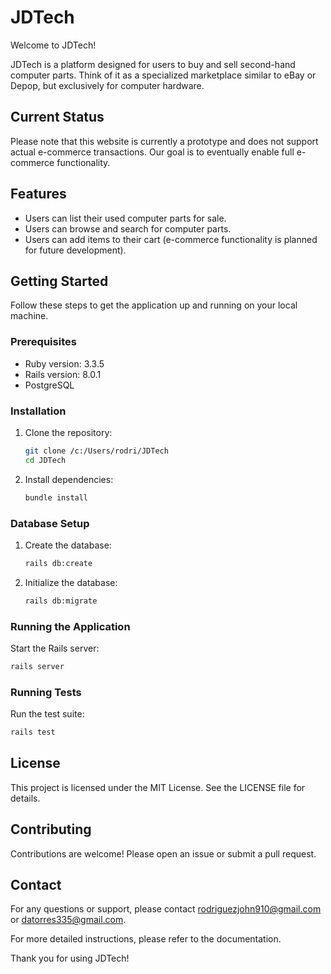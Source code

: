 # JDTech

Welcome to JDTech!

JDTech is a platform designed for users to buy and sell second-hand computer parts. Think of it as a specialized marketplace similar to eBay or Depop, but exclusively for computer hardware.

## Current Status

Please note that this website is currently a prototype and does not support actual e-commerce transactions. Our goal is to eventually enable full e-commerce functionality.

## Features

- Users can list their used computer parts for sale.
- Users can browse and search for computer parts.
- Users can add items to their cart (e-commerce functionality is planned for future development).

## Getting Started

Follow these steps to get the application up and running on your local machine.

### Prerequisites

- Ruby version: 3.3.5
- Rails version: 8.0.1
- PostgreSQL

### Installation

1. Clone the repository:
    ```sh
    git clone /c:/Users/rodri/JDTech
    cd JDTech
    ```

2. Install dependencies:
    ```sh
    bundle install
    ```

### Database Setup

1. Create the database:
    ```sh
    rails db:create
    ```

2. Initialize the database:
    ```sh
    rails db:migrate
    ```

### Running the Application

Start the Rails server:
```sh
rails server
```

### Running Tests

Run the test suite:
```sh
rails test
```

## License

This project is licensed under the MIT License. See the LICENSE file for details.

## Contributing

Contributions are welcome! Please open an issue or submit a pull request.

## Contact

For any questions or support, please contact rodriguezjohn910@gmail.com or datorres335@gmail.com.

For more detailed instructions, please refer to the documentation.

Thank you for using JDTech!
